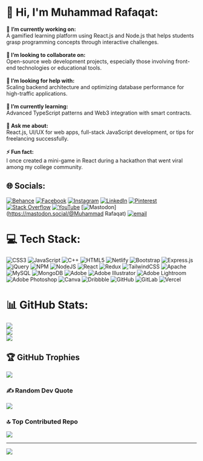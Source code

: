 # 💫 Hi, I'm Muhammad Rafaqat:
🔭 <strong> I’m currently working on:</strong> <br>A gamified learning platform using React.js and Node.js that helps students grasp programming concepts through interactive challenges.<br><br> <b>👯 I’m looking to collaborate on:</b><br>Open-source web development projects, especially those involving front-end technologies or educational tools.<br><br><b>🤝 I’m looking for help with:</b><br>Scaling backend architecture and optimizing database performance for high-traffic applications.<br><br><b>🌱 I’m currently learning:</b><br>Advanced TypeScript patterns and Web3 integration with smart contracts.<br><br><b>💬 Ask me about:</b><br>React.js, UI/UX for web apps, full-stack JavaScript development, or tips for freelancing successfully.<br><br><b>⚡ Fun fact:</b><br>I once created a mini-game in React during a hackathon that went viral among my college community.


## 🌐 Socials:
[![Behance](https://img.shields.io/badge/Behance-1769ff?logo=behance&logoColor=white)](https://behance.net/m_rafaqat) [![Facebook](https://img.shields.io/badge/Facebook-%231877F2.svg?logo=Facebook&logoColor=white)](https://facebook.com/Codewithrafaqat) [![Instagram](https://img.shields.io/badge/Instagram-%23E4405F.svg?logo=Instagram&logoColor=white)](https://instagram.com/Codewithrafaqat) [![LinkedIn](https://img.shields.io/badge/LinkedIn-%230077B5.svg?logo=linkedin&logoColor=white)](https://linkedin.com/in/muhammad-rafaqat-ali) [![Pinterest](https://img.shields.io/badge/Pinterest-%23E60023.svg?logo=Pinterest&logoColor=white)](https://pinterest.com/Codewithrafaqat) [![Stack Overflow](https://img.shields.io/badge/-Stackoverflow-FE7A16?logo=stack-overflow&logoColor=white)](https://stackoverflow.com/users/M.Rafaqat) [![YouTube](https://img.shields.io/badge/YouTube-%23FF0000.svg?logo=YouTube&logoColor=white)](https://youtube.com/@codewithrafaqat ) [![Mastodon](https://img.shields.io/badge/-MASTODON-%232B90D9?logo=mastodon&logoColor=white)](https://mastodon.social/@Muhammad Rafaqat) [![email](https://img.shields.io/badge/Email-D14836?logo=gmail&logoColor=white)](mailto:rafaqatalimrafaqat@gmail.com) 

# 💻 Tech Stack:
![CSS3](https://img.shields.io/badge/css3-%231572B6.svg?style=plastic&logo=css3&logoColor=white) ![JavaScript](https://img.shields.io/badge/javascript-%23323330.svg?style=plastic&logo=javascript&logoColor=%23F7DF1E) ![C++](https://img.shields.io/badge/c++-%2300599C.svg?style=plastic&logo=c%2B%2B&logoColor=white) ![HTML5](https://img.shields.io/badge/html5-%23E34F26.svg?style=plastic&logo=html5&logoColor=white) ![Netlify](https://img.shields.io/badge/netlify-%23000000.svg?style=plastic&logo=netlify&logoColor=#00C7B7) ![Bootstrap](https://img.shields.io/badge/bootstrap-%238511FA.svg?style=plastic&logo=bootstrap&logoColor=white) ![Express.js](https://img.shields.io/badge/express.js-%23404d59.svg?style=plastic&logo=express&logoColor=%2361DAFB) ![jQuery](https://img.shields.io/badge/jquery-%230769AD.svg?style=plastic&logo=jquery&logoColor=white) ![NPM](https://img.shields.io/badge/NPM-%23CB3837.svg?style=plastic&logo=npm&logoColor=white) ![NodeJS](https://img.shields.io/badge/node.js-6DA55F?style=plastic&logo=node.js&logoColor=white) ![React](https://img.shields.io/badge/react-%2320232a.svg?style=plastic&logo=react&logoColor=%2361DAFB) ![Redux](https://img.shields.io/badge/redux-%23593d88.svg?style=plastic&logo=redux&logoColor=white) ![TailwindCSS](https://img.shields.io/badge/tailwindcss-%2338B2AC.svg?style=plastic&logo=tailwind-css&logoColor=white) ![Apache](https://img.shields.io/badge/apache-%23D42029.svg?style=plastic&logo=apache&logoColor=white) ![MySQL](https://img.shields.io/badge/mysql-4479A1.svg?style=plastic&logo=mysql&logoColor=white) ![MongoDB](https://img.shields.io/badge/MongoDB-%234ea94b.svg?style=plastic&logo=mongodb&logoColor=white) ![Adobe](https://img.shields.io/badge/adobe-%23FF0000.svg?style=plastic&logo=adobe&logoColor=white) ![Adobe Illustrator](https://img.shields.io/badge/adobe%20illustrator-%23FF9A00.svg?style=plastic&logo=adobe%20illustrator&logoColor=white) ![Adobe Lightroom](https://img.shields.io/badge/Adobe%20Lightroom-31A8FF.svg?style=plastic&logo=Adobe%20Lightroom&logoColor=white) ![Adobe Photoshop](https://img.shields.io/badge/adobe%20photoshop-%2331A8FF.svg?style=plastic&logo=adobe%20photoshop&logoColor=white) ![Canva](https://img.shields.io/badge/Canva-%2300C4CC.svg?style=plastic&logo=Canva&logoColor=white) ![Dribbble](https://img.shields.io/badge/Dribbble-EA4C89?style=plastic&logo=dribbble&logoColor=white) ![GitHub](https://img.shields.io/badge/github-%23121011.svg?style=plastic&logo=github&logoColor=white) ![GitLab](https://img.shields.io/badge/gitlab-%23181717.svg?style=plastic&logo=gitlab&logoColor=white) ![Vercel](https://img.shields.io/badge/vercel-%23000000.svg?style=plastic&logo=vercel&logoColor=white)
# 📊 GitHub Stats:
![](https://github-readme-stats.vercel.app/api?username=rafaqat02&theme=gruvbox&hide_border=false&include_all_commits=true&count_private=false)<br/>
![](https://nirzak-streak-stats.vercel.app/?user=rafaqat02&theme=gruvbox&hide_border=false)<br/>
![](https://github-readme-stats.vercel.app/api/top-langs/?username=rafaqat02&theme=gruvbox&hide_border=false&include_all_commits=true&count_private=false&layout=compact)

## 🏆 GitHub Trophies
![](https://github-profile-trophy.vercel.app/?username=rafaqat02&theme=gruvbox&no-frame=false&no-bg=false&margin-w=4)

### ✍️ Random Dev Quote
![](https://quotes-github-readme.vercel.app/api?type=horizontal&theme=gruvbox)

### 🔝 Top Contributed Repo
![](https://github-contributor-stats.vercel.app/api?username=rafaqat02&limit=5&theme=gruvbox&combine_all_yearly_contributions=true)

---
[![](https://visitcount.itsvg.in/api?id=rafaqat02&icon=10&color=0)](https://visitcount.itsvg.in)

<!-- Proudly created with GPRM ( https://gprm.itsvg.in ) -->
